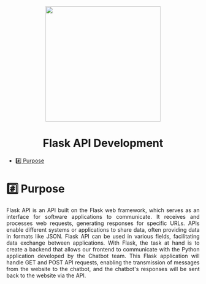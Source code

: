 <div align="center">
<img src="https://w7.pngwing.com/pngs/834/715/png-transparent-computer-icons-api-text-logo-desktop-wallpaper-thumbnail.png" width="300" height="300">
  
</div>

<h1 align="center">Flask API Development </h1>

*  [:hash: Purpose](#hash-amaç)

# :hash: Purpose
<p align="justify">
Flask API is an API built on the Flask web framework, which serves as an interface for software applications to communicate. It receives and processes web requests, generating responses for specific URLs. APIs enable different systems or applications to share data, often providing data in formats like JSON. Flask API can be used in various fields, facilitating data exchange between applications. With Flask, the task at hand is to create a backend that allows our frontend to communicate with the Python application developed by the Chatbot team. This Flask application will handle GET and POST API requests, enabling the transmission of messages from the website to the chatbot, and the chatbot's responses will be sent back to the website via the API.
</br>
